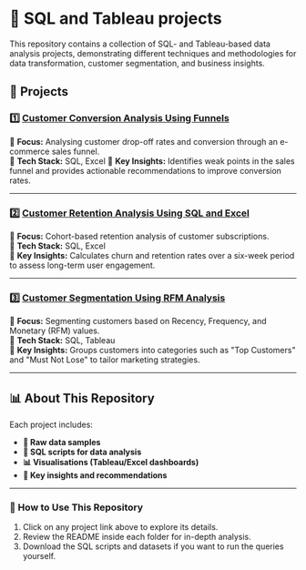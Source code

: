 # 📂 SQL and Tableau projects

This repository contains a collection of SQL- and Tableau-based data analysis projects, demonstrating different techniques and methodologies for data transformation, customer segmentation, and business insights.

## 📌 Projects

### 1️⃣ [Customer Conversion Analysis Using Funnels](./Customer%20conversion%20analysis%20using%20funnels/)
🔹 **Focus:** Analysing customer drop-off rates and conversion through an e-commerce sales funnel.  
🔹 **Tech Stack:** SQL, Excel
🔹 **Key Insights:** Identifies weak points in the sales funnel and provides actionable recommendations to improve conversion rates.

---

### 2️⃣ [Customer Retention Analysis Using SQL and Excel](./Customer%20retention%20analysis%20using%20SQL%20and%20Excel/)
🔹 **Focus:** Cohort-based retention analysis of customer subscriptions.  
🔹 **Tech Stack:** SQL, Excel  
🔹 **Key Insights:** Calculates churn and retention rates over a six-week period to assess long-term user engagement.

---

### 3️⃣ [Customer Segmentation Using RFM Analysis](./Customer%20segmentation%20using%20RFM%20analysis/)
🔹 **Focus:** Segmenting customers based on Recency, Frequency, and Monetary (RFM) values.  
🔹 **Tech Stack:** SQL, Tableau  
🔹 **Key Insights:** Groups customers into categories such as "Top Customers" and "Must Not Lose" to tailor marketing strategies.

---

## 📊 About This Repository
Each project includes:
- **📂 Raw data samples**
- **📜 SQL scripts for data analysis**
- **📊 Visualisations (Tableau/Excel dashboards)**
- **📑 Key insights and recommendations**

---

### 🚀 How to Use This Repository
1. Click on any project link above to explore its details.
2. Review the README inside each folder for in-depth analysis.
3. Download the SQL scripts and datasets if you want to run the queries yourself.
